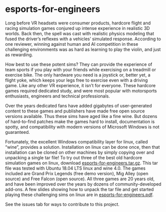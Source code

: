 # esports-for-engineers
Long before VR headsets were consumer products, hardcore flight and racing simulation games conjured up intense experience in realistic 3D worlds.  Back then, the spell was cast with realistic physics modeling that fused the driver’s reflexes with a vehicles’ simulated response.  According to one reviewer, winning against human and AI competition in these challenging environments was as hard as learning to play the violin, and just as rewarding.

How best to use these potent sims?  They can provide the experience of team sports if you play with your friends while exercising on a treadmill or exercise bike.  The only hardware you need is a joystick or, better yet, a flight yoke, which keeps your legs free to exercise even with a driving game.  Like any other VR experience, it isn’t for everyone.  These hardcore games required dedicated study, and were most popular with motorsports enthusiasts, engineers and technical professionals.

Over the years dedicated fans have added gigabytes of user-generated content to these games and publishers have made free open source versions available. Thus these sims have aged like a fine wine.  But dozens of hard-to-find patches make the games hard to install, documentation is spotty, and compatibility with modern versions of Microsoft Windows is not guaranteed.  

Fortunately, the excellent Windows compatibility layer for linux, called “wine”, provides a solution.  Installation on linux can be done once, then that installation can be cloned on other machines by simply copying over and unpacking a single tar file!  To try out three of the best old hardcore simulation games on linux, download [esports-for-engineers.tar.gz](http://www.mediafire.com/file/346hvd3k9udj6i2/esports-for-engineers.tar.gz/file). This tar file was tested with Ubuntu 18.04 LTS linux and wine 4.0.  The games included are Grand Prix Legends (free demo version), Mig Alley (open source) and Free Falcon (open source).  All three games are 20 years old, and have been improved over the years by dozens of community-developed add-ons.  A few slides showing how to unpack the tar file and get started playing these challenging sims on linux are in [esports-for-engineers.pdf](http://www.mediafire.com/file/ac6580558dc00r6/esports-for-engineers-documentation.pdf/file).

See the issues tab for ways to contribute to this project.
